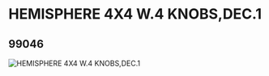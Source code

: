# HEMISPHERE 4X4 W.4 KNOBS,DEC.1
## 99046
![HEMISPHERE 4X4 W.4 KNOBS,DEC.1](https://lc-www-live-s.legocdn.com/media/bricks/5/2/4654458.jpg)
